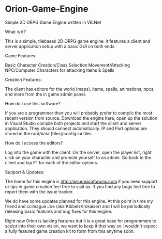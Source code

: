 # Orion-Game-Engine
Simple 2D ORPG Game Engine written in VB.Net

What is it?

This is a simple, tilebased 2D ORPG game engine. It features a client and server application setup with a basic GUI on both ends.

Game Features:

Basic Character Creation/Class Selection
Movement/Attacking
NPC/Computer Characters for attacking
Items & Spells

Creation Features:

The client has editors for the world (maps), items, spells, animations, npcs, and more from the in game admin panel.

How do I use this software?

If you are a programmer then you will probably prefer to compile the most recent version from source. Download the engine here, open up the solution in Visual Studio compile both projects and start the client and server application. They should connect automatically. IP and Port options are stored in the root/data (files)/config.ini files.

How do I access the editors?

Log into the game with the client. On the server, open the player list, right click on your character and promote yourself to an admin. Go back to the client and tap F1 for each of the editor options.

Support & Updates:

The home for this engine is http://ascensionforums.com if you need support or tips in game creation feel free to visit us. If you find any bugs feel free to report them with the issue tracker.

We do have some updates planned for this engine. At this point in time my friend and colleague Joe (aka Kibbelz/Irokaiser) and I will be periodically releasing basic features and bug fixes for this engine. 

Right now Orion is lacking features but it is a great base for programmers to sculpt into their own vision, we want to keep it that way so I wouldn't expect a fully featured game creation kit to form from this anytime soon.
